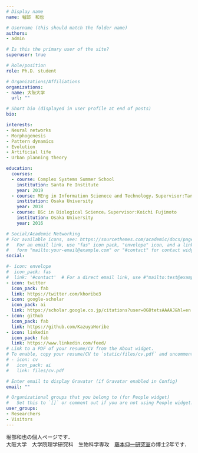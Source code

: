 ```yaml
---
# Display name
name: 堀部　和也

# Username (this should match the folder name)
authors:
- admin

# Is this the primary user of the site?
superuser: true

# Role/position
role: Ph.D. student

# Organizations/Affiliations
organizations:
- name: 大阪大学
  url: ""

# Short bio (displayed in user profile at end of posts)
bio: 

interests:
- Neural networks
- Morphogenesis
- Pattern dynamics
- Evolution
- Artificial life
- Urban planning theory

education:
  courses:
  - course: Complex Systems Summer School
    institution: Santa Fe Institute
    year: 2019
  - course: MEng in Information Scienece and Technology，Supervisor:Taro Maeda
    institution: Osaka University
    year: 2018
  - course: BSc in Biological Science，Supervisor:Koichi Fujimoto
    institution: Osaka University
    year: 2016

# Social/Academic Networking
# For available icons, see: https://sourcethemes.com/academic/docs/page-builder/#icons
#   For an email link, use "fas" icon pack, "envelope" icon, and a link in the
#   form "mailto:your-email@example.com" or "#contact" for contact widget.
social:

#- icon: envelope
#  icon_pack: fas
#  link: '#contact'  # For a direct email link, use #"mailto:test@example.org".
- icon: twitter
  icon_pack: fab
  link: https://twitter.com/khoribe3
- icon: google-scholar
  icon_pack: ai
  link: https://scholar.google.co.jp/citations?user=0G8tetsAAAAJ&hl=en
- icon: github
  icon_pack: fab
  link: https://github.com/KazuyaHoribe
- icon: linkedin
  icon_pack: fab
  link: https://www.linkedin.com/feed/
# Link to a PDF of your resume/CV from the About widget.
# To enable, copy your resume/CV to `static/files/cv.pdf` and uncomment the lines below.
# - icon: cv
#   icon_pack: ai
#   link: files/cv.pdf

# Enter email to display Gravatar (if Gravatar enabled in Config)
email: ""

# Organizational groups that you belong to (for People widget)
#   Set this to `[]` or comment out if you are not using People widget.
user_groups:
- Researchers
- Visitors
---
```


堀部和也の個人ページです．  
大阪大学　大学院理学研究科　生物科学専攻　[藤本仰一研究室](http://www.bio.sci.osaka-u.ac.jp/~fujimoto/)の博士2年です．
